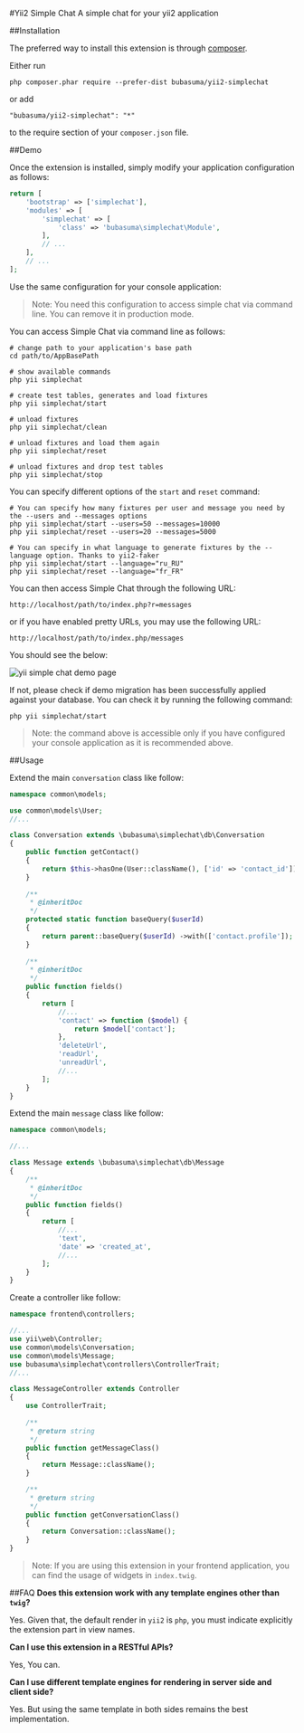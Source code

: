 #Yii2 Simple Chat
A simple chat for your yii2 application

##Installation

The preferred way to install this extension is through [composer](http://getcomposer.org/download/).

Either run

```
php composer.phar require --prefer-dist bubasuma/yii2-simplechat
```

or add

```
"bubasuma/yii2-simplechat": "*"
```

to the require section of your `composer.json` file.

##Demo

Once the extension is installed, simply modify your application configuration as follows:

```php
return [
    'bootstrap' => ['simplechat'],
    'modules' => [
        'simplechat' => [
            'class' => 'bubasuma\simplechat\Module',
        ],
        // ...
    ],
    // ...
];
```
Use the same configuration for your console application:

>Note: You need this configuration to access simple chat via command line. You can remove it in production mode.

You can access Simple Chat via command line as follows:

```
# change path to your application's base path
cd path/to/AppBasePath

# show available commands
php yii simplechat

# create test tables, generates and load fixtures
php yii simplechat/start

# unload fixtures
php yii simplechat/clean

# unload fixtures and load them again
php yii simplechat/reset

# unload fixtures and drop test tables
php yii simplechat/stop
```

You can specify different options of the `start` and `reset` command:

```
# You can specify how many fixtures per user and message you need by the --users and --messages options
php yii simplechat/start --users=50 --messages=10000
php yii simplechat/reset --users=20 --messages=5000

# You can specify in what language to generate fixtures by the --language option. Thanks to yii2-faker
php yii simplechat/start --language="ru_RU"
php yii simplechat/reset --language="fr_FR"

```

You can then access Simple Chat through the following URL:

```
http://localhost/path/to/index.php?r=messages
```

or if you have enabled pretty URLs, you may use the following URL:

```
http://localhost/path/to/index.php/messages
```

You should see the below:

![yii simple chat demo page](http://i.imgur.com/1YZdjN8.png "yii simple chat demo page")

If not, please check if demo migration has been successfully applied against your database. You can check it by running the following command:

```
php yii simplechat/start
```
>Note: the command above is accessible only if you have configured your console application as it is recommended above.

##Usage

Extend the main `conversation` class like follow:

```php
namespace common\models;

use common\models\User;
//...

class Conversation extends \bubasuma\simplechat\db\Conversation
{
    public function getContact()
    {
        return $this->hasOne(User::className(), ['id' => 'contact_id']);
    }
    
    /**
     * @inheritDoc
     */
    protected static function baseQuery($userId)
    {
        return parent::baseQuery($userId) ->with(['contact.profile']);
    }
    
    /**
     * @inheritDoc
     */
    public function fields()
    {
        return [
            //...
            'contact' => function ($model) {
                return $model['contact'];
            },
            'deleteUrl',
            'readUrl',
            'unreadUrl',
            //...
        ];
    }
}
```

Extend the main `message` class like follow:

```php
namespace common\models;

//...

class Message extends \bubasuma\simplechat\db\Message
{
    /**
     * @inheritDoc
     */
    public function fields()
    {
        return [
            //...
            'text',
            'date' => 'created_at',
            //...
        ];
    }
}
```

Create a controller like follow:

```php
namespace frontend\controllers;

//...
use yii\web\Controller;
use common\models\Conversation;
use common\models\Message;
use bubasuma\simplechat\controllers\ControllerTrait;
//...

class MessageController extends Controller
{
    use ControllerTrait;
    
    /**
     * @return string
     */
    public function getMessageClass()
    {
        return Message::className();
    }

    /**
     * @return string
     */
    public function getConversationClass()
    {
        return Conversation::className();
    }
}
```
>Note: If you are using this extension in your frontend application, you can find the usage of widgets  in `index.twig`.

##FAQ
**Does this extension work with any template engines other than `twig`?**

Yes. Given that, the default render in `yii2` is `php`, you must indicate explicitly the extension part in view names.

**Can I use this extension in a RESTful APIs?**

Yes, You can. 

**Can I use different template engines for rendering in server side and client side?**

Yes. But using the same template in both sides remains the best implementation.

 